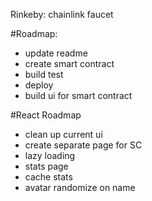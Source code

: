 Rinkeby: chainlink faucet

#Roadmap:

- update readme
- create smart contract
- build test
- deploy
- build ui for smart contract

#React Roadmap

- clean up current ui
- create separate page for SC
- lazy loading
- stats page
- cache stats
- avatar randomize on name
